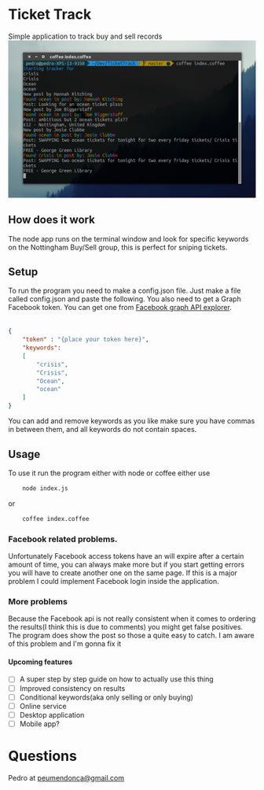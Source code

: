 # Ticket Track
Simple application to track buy and sell records
![Ticket Track](img/ticket_track.png)

## How does it work
The node app runs on the terminal window and look for specific keywords on the Nottingham Buy/Sell group, this is perfect for sniping tickets.

## Setup
To run the program you need to make a config.json file. Just make a file called config.json and paste the following. You also need to get a Graph Facebook token. You can get one from [Facebook graph API explorer](https://developers.facebook.com/tools/explorer/).

```json

{
	"token" : "{place your token here}",
	"keywords":
	[
		"crisis",
		"Crisis",
		"Ocean",
		"ocean"
	]
}
```
You can add and remove keywords as you like make sure you have commas in between them, and all keywords do not contain spaces.

## Usage
To use it run the program either with node or coffee either use
```bash
	node index.js
```
or
```bash
	coffee index.coffee
```

### Facebook related problems.
Unfortunately Facebook access tokens have an will expire after a certain amount of time, you can always make more but if you start getting errors you will have to create another one on the same page. If this is a major problem I could implement Facebook login inside the application.

### More problems
Because the Facebook api is not really consistent when it comes to ordering the results(I think this is due to comments) you might get false positives. The program does show the post so those a quite easy to catch. I am aware of this problem and I'm gonna fix it

#### Upcoming features
- [ ] A super step by step guide on how to actually use this thing
- [ ] Improved consistency on results
- [ ] Conditional keywords(aka only selling or only buying)
- [ ] Online service
- [ ] Desktop application
- [ ] Mobile app?

# Questions
Pedro at [peumendonca@gmail.com](mailto:peumendonca@gmail.com)
